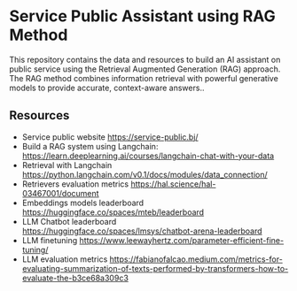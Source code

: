 # Service Public Assistant using RAG Method

This repository contains the data and resources to build an AI assistant on public service using the Retrieval Augmented Generation (RAG) approach. The RAG method combines information retrieval with powerful generative models to provide accurate, context-aware answers.. 

## Resources
- Service public website https://service-public.bj/
- Build a RAG system using Langchain: https://learn.deeplearning.ai/courses/langchain-chat-with-your-data
- Retrieval with Langchain https://python.langchain.com/v0.1/docs/modules/data_connection/
- Retrievers evaluation metrics https://hal.science/hal-03467001/document
- Embeddings models leaderboard https://huggingface.co/spaces/mteb/leaderboard
- LLM Chatbot leaderboard https://huggingface.co/spaces/lmsys/chatbot-arena-leaderboard
- LLM finetuning https://www.leewayhertz.com/parameter-efficient-fine-tuning/
- LLM evaluation metrics https://fabianofalcao.medium.com/metrics-for-evaluating-summarization-of-texts-performed-by-transformers-how-to-evaluate-the-b3ce68a309c3


